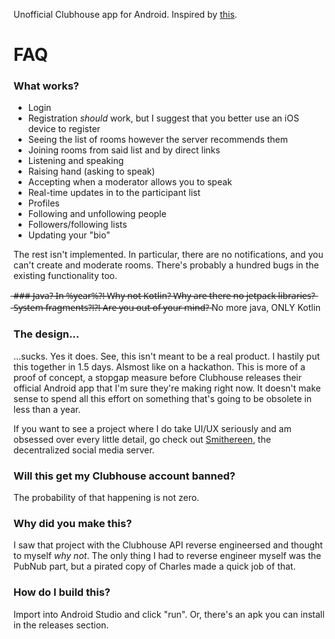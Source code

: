 Unofficial Clubhouse app for Android. Inspired by [this](https://github.com/stypr/clubhouse-py).

# FAQ
### What works?
* Login
* Registration *should* work, but I suggest that you better use an iOS device to register
* Seeing the list of rooms however the server recommends them
* Joining rooms from said list and by direct links
* Listening and speaking
* Raising hand (asking to speak)
* Accepting when a moderator allows you to speak
* Real-time updates in to the participant list
* Profiles
* Following and unfollowing people
* Followers/following lists
* Updating your "bio"

The rest isn't implemented. In particular, there are no notifications, and you can't create and moderate rooms. There's probably a hundred bugs in the existing functionality too.

 ̶#̶#̶#̶ ̶J̶a̶v̶a̶?̶ ̶I̶n̶ ̶%̶y̶e̶a̶r̶%̶?̶!̶ ̶W̶h̶y̶ ̶n̶o̶t̶ ̶K̶o̶t̶l̶i̶n̶?̶ ̶W̶h̶y̶ ̶a̶r̶e̶ ̶t̶h̶e̶r̶e̶ ̶n̶o̶ ̶j̶e̶t̶p̶a̶c̶k̶ ̶l̶i̶b̶r̶a̶r̶i̶e̶s̶?̶ ̶S̶y̶s̶t̶e̶m̶ ̶f̶r̶a̶g̶m̶e̶n̶t̶s̶?̶!̶?̶!̶ ̶A̶r̶e̶ ̶y̶o̶u̶ ̶o̶u̶t̶ ̶o̶f̶ ̶y̶o̶u̶r̶ ̶m̶i̶n̶d̶?̶
No more java, ONLY Kotlin 

### The design...
...sucks. Yes it does. See, this isn't meant to be a real product. I hastily put this together in 1.5 days. Alsmost like on a hackathon. This is more of a proof of concept, a stopgap measure before Clubhouse releases their official Android app that I'm sure they're making right now. It doesn't make sense to spend all this effort on something that's going to be obsolete in less than a year.

If you want to see a project where I do take UI/UX seriously and am obsessed over every little detail, go check out [Smithereen](https://github.com/grishka/Smithereen), the decentralized social media server.

### Will this get my Clubhouse account banned?
The probability of that happening is not zero.

### Why did you make this?
I saw that project with the Clubhouse API reverse engineersed and thought to myself *why not*. The only thing I had to reverse engineer myself was the PubNub part, but a pirated copy of Charles made a quick job of that.

### How do I build this?
Import into Android Studio and click "run". Or, there's an apk you can install in the releases section.
